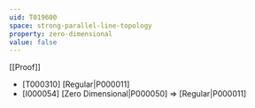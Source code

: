 ```yaml
---
uid: T019600
space: strong-parallel-line-topology
property: zero-dimensional
value: false
---
```

[[Proof]]

* [T000310] [Regular|P000011]
* [I000054] [Zero Dimensional|P000050] => [Regular|P000011]

